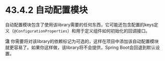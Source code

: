 # 43.4.2 自动配置模块

自动配置模块包含了使用该library需要的任何东西，它可能还包含配置的keys定义（`@ConfigurationProperties`）和用于定义组件如何初始化的回调接口。

**注** 你需要将对该library的依赖标记为可选的，这样在项目中添加该自动配置模块就更容易了。如果你这样做，该library将不会提供，Spring Boot会回退到默认设置。

